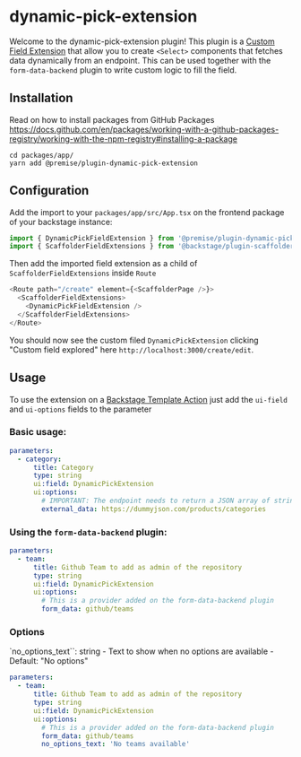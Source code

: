 # dynamic-pick-extension

Welcome to the dynamic-pick-extension plugin! This plugin is a [Custom Field Extension](https://backstage.io/docs/features/software-templates/writing-custom-field-extensions) that allow you to create `<Select>` components that fetches data dynamically from an endpoint. This can be used together with the `form-data-backend` plugin to write custom logic to fill the field.

## Installation

Read on how to install packages from GitHub Packages https://docs.github.com/en/packages/working-with-a-github-packages-registry/working-with-the-npm-registry#installing-a-package

```
cd packages/app/
yarn add @premise/plugin-dynamic-pick-extension
```

## Configuration

Add the import to your `packages/app/src/App.tsx` on the frontend package of your backstage instance:

```js
import { DynamicPickFieldExtension } from '@premise/plugin-dynamic-pick-extension';
import { ScaffolderFieldExtensions } from '@backstage/plugin-scaffolder-react';
```

Then add the imported field extension as a child of `ScaffolderFieldExtensions` inside `Route`

```js
<Route path="/create" element={<ScaffolderPage />}>
  <ScaffolderFieldExtensions>
    <DynamicPickFieldExtension />
  </ScaffolderFieldExtensions>
</Route>
```

You should now see the custom filed `DynamicPickExtension` clicking "Custom field explored" here `http://localhost:3000/create/edit`.

## Usage

To use the extension on a [Backstage Template Action](https://backstage.io/docs/features/software-templates/writing-templates) just add the `ui-field` and `ui-options` fields to the parameter

### Basic usage:

```yaml
parameters:
  - category:
      title: Category
      type: string
      ui:field: DynamicPickExtension
      ui:options:
        # IMPORTANT: The endpoint needs to return a JSON array of strings.
        external_data: https://dummyjson.com/products/categories
```

### Using the `form-data-backend` plugin:

```yaml
parameters:
  - team:
      title: Github Team to add as admin of the repository
      type: string
      ui:field: DynamicPickExtension
      ui:options:
        # This is a provider added on the form-data-backend plugin
        form_data: github/teams
```

### Options

`no_options_text``: string - Text to show when no options are available - Default: "No options"

```yaml
parameters:
  - team:
      title: Github Team to add as admin of the repository
      type: string
      ui:field: DynamicPickExtension
      ui:options:
        # This is a provider added on the form-data-backend plugin
        form_data: github/teams
        no_options_text: 'No teams available'
```
